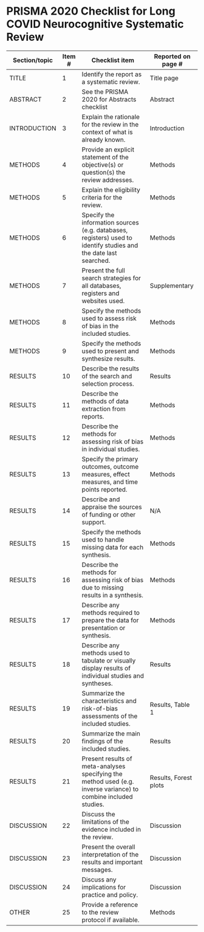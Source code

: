 
# PRISMA 2020 Checklist for Long COVID Neurocognitive Systematic Review

| Section/topic | Item # | Checklist item | Reported on page # |
|---------------|--------|---------------|-------------------|
| TITLE | 1 | Identify the report as a systematic review. | Title page |
| ABSTRACT | 2 | See the PRISMA 2020 for Abstracts checklist | Abstract |
| INTRODUCTION | 3 | Explain the rationale for the review in the context of what is already known. | Introduction |
| METHODS | 4 | Provide an explicit statement of the objective(s) or question(s) the review addresses. | Methods |
| METHODS | 5 | Explain the eligibility criteria for the review. | Methods |
| METHODS | 6 | Specify the information sources (e.g. databases, registers) used to identify studies and the date last searched. | Methods |
| METHODS | 7 | Present the full search strategies for all databases, registers and websites used. | Supplementary |
| METHODS | 8 | Specify the methods used to assess risk of bias in the included studies. | Methods |
| METHODS | 9 | Specify the methods used to present and synthesize results. | Methods |
| RESULTS | 10 | Describe the results of the search and selection process. | Results |
| RESULTS | 11 | Describe the methods of data extraction from reports. | Methods |
| RESULTS | 12 | Describe the methods for assessing risk of bias in individual studies. | Methods |
| RESULTS | 13 | Specify the primary outcomes, outcome measures, effect measures, and time points reported. | Methods |
| RESULTS | 14 | Describe and appraise the sources of funding or other support. | N/A |
| RESULTS | 15 | Specify the methods used to handle missing data for each synthesis. | Methods |
| RESULTS | 16 | Describe the methods for assessing risk of bias due to missing results in a synthesis. | Methods |
| RESULTS | 17 | Describe any methods required to prepare the data for presentation or synthesis. | Methods |
| RESULTS | 18 | Describe any methods used to tabulate or visually display results of individual studies and syntheses. | Results |
| RESULTS | 19 | Summarize the characteristics and risk-of-bias assessments of the included studies. | Results, Table 1 |
| RESULTS | 20 | Summarize the main findings of the included studies. | Results |
| RESULTS | 21 | Present results of meta-analyses specifying the method used (e.g. inverse variance) to combine included studies. | Results, Forest plots |
| DISCUSSION | 22 | Discuss the limitations of the evidence included in the review. | Discussion |
| DISCUSSION | 23 | Present the overall interpretation of the results and important messages. | Discussion |
| DISCUSSION | 24 | Discuss any implications for practice and policy. | Discussion |
| OTHER | 25 | Provide a reference to the review protocol if available. | Methods |
